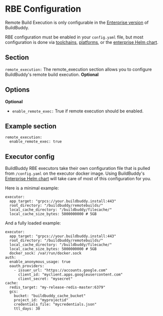 <!--
{
  "name": "RBE",
  "category": "5f84be4816a46711e64ca065",
  "priority": 300
}
-->

# RBE Configuration

Remote Build Execution is only configurable in the [Enterprise version](enterprise.md) of BuildBuddy.

RBE configuration must be enabled in your `config.yaml` file, but most configuration is done via [toolchains](rbe-setup.md), [platforms](rbe-platforms.md), or the [enterprise Helm chart](enterprise-helm).

## Section

`remote_execution:` The remote_execution section allows you to configure BuildBuddy's remote build execution. **Optional**

## Options

**Optional**

- `enable_remote_exec:` True if remote execution should be enabled.

## Example section

```
remote_execution:
  enable_remote_exec: true
```

## Executor config

BuildBuddy RBE executors take their own configuration file that is pulled from `/config.yaml` on the executor docker image. Using BuildBuddy's [Enterprise Helm chart](enterprise-helm.md) will take care of most of this configuration for you.

Here is a minimal example:

```
executor:
  app_target: "grpcs://your.buildbuddy.install:443"
  root_directory: "/buildbuddy/remotebuilds/"
  local_cache_directory: "/buildbuddy/filecache/"
  local_cache_size_bytes: 5000000000 # 5GB
```

And a fully loaded example:

```
executor:
  app_target: "grpcs://your.buildbuddy.install:443"
  root_directory: "/buildbuddy/remotebuilds/"
  local_cache_directory: "/buildbuddy/filecache/"
  local_cache_size_bytes: 5000000000 # 5GB
  docker_sock: /var/run/docker.sock
auth:
  enable_anonymous_usage: true
  oauth_providers:
    - issuer_url: "https://accounts.google.com"
      client_id: "myclient.apps.googleusercontent.com"
      client_secret: "mysecret"
cache:
  redis_target: "my-release-redis-master:6379"
  gcs:
    bucket: "buildbuddy_cache_bucket"
    project_id: "myprojectid"
    credentials_file: "mycredentials.json"
    ttl_days: 30
```
